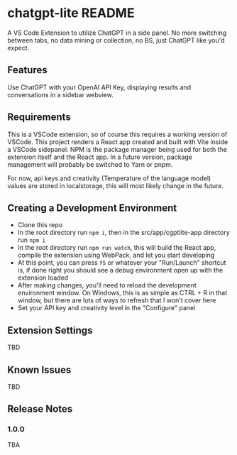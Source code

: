 # chatgpt-lite README

A VS Code Extension to utilize ChatGPT in a side panel. No more switching between tabs, no data mining or collection, no BS, just ChatGPT like you'd expect.

## Features

Use ChatGPT with your OpenAI API Key, displaying results and conversations in a sidebar webview.

## Requirements

This is a VSCode extension, so of course this requires a working version of VSCode.  This project renders a React app created and built with Vite inside a VSCode sidepanel.  NPM is the package manager being used for both the extension itself and the React app.  In a future version, package management will probably be switched to Yarn or pnpm.

For now, api keys and creativity (Temperature of the language model) values are stored in localstorage, this will most likely change in the future.

## Creating a Development Environment

- Clone this repo
- In the root directory run `npm i`, then in the src/app/cgptlite-app directory run `npm i`
- In the root directory run `npm run watch`, this will build the React app, compile the extension using WebPack, and let you start developing
- At this point, you can press `f5` or whatever your "Run/Launch" shortcut is, if done right you should see a debug environment open up with the extension loaded
- After making changes, you'll need to reload the development environment window. On Windows, this is as simple as CTRL + R in that window, but there are lots of ways to refresh that I won't cover here
- Set your API key and creativity level in the "Configure" panel

## Extension Settings

TBD

## Known Issues

TBD

## Release Notes

### 1.0.0

TBA

